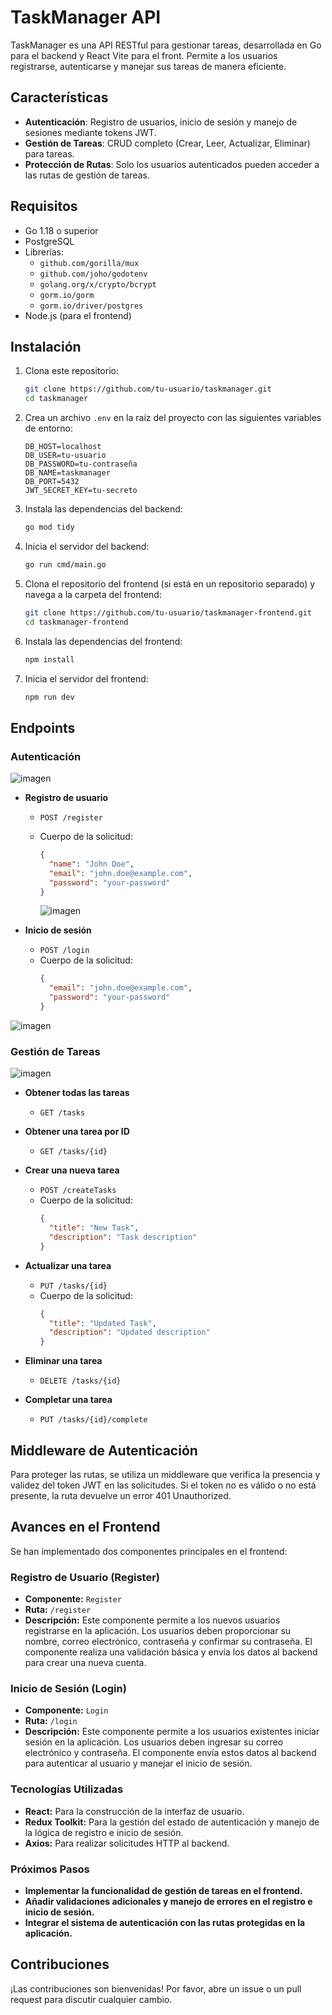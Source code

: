 # TaskManager API

TaskManager es una API RESTful para gestionar tareas, desarrollada en Go para el backend y React Vite para el front. Permite a los usuarios registrarse, autenticarse y manejar sus tareas de manera eficiente.

## Características

- **Autenticación**: Registro de usuarios, inicio de sesión y manejo de sesiones mediante tokens JWT.
- **Gestión de Tareas**: CRUD completo (Crear, Leer, Actualizar, Eliminar) para tareas.
- **Protección de Rutas**: Solo los usuarios autenticados pueden acceder a las rutas de gestión de tareas.

## Requisitos

- Go 1.18 o superior
- PostgreSQL
- Librerías:
  - `github.com/gorilla/mux`
  - `github.com/joho/godotenv`
  - `golang.org/x/crypto/bcrypt`
  - `gorm.io/gorm`
  - `gorm.io/driver/postgres`
- Node.js (para el frontend)

## Instalación

1. Clona este repositorio:

    ```sh
    git clone https://github.com/tu-usuario/taskmanager.git
    cd taskmanager
    ```

2. Crea un archivo `.env` en la raíz del proyecto con las siguientes variables de entorno:

    ```plaintext
    DB_HOST=localhost
    DB_USER=tu-usuario
    DB_PASSWORD=tu-contraseña
    DB_NAME=taskmanager
    DB_PORT=5432
    JWT_SECRET_KEY=tu-secreto
    ```

3. Instala las dependencias del backend:

    ```sh
    go mod tidy
    ```

4. Inicia el servidor del backend:

    ```sh
    go run cmd/main.go
    ```

5. Clona el repositorio del frontend (si está en un repositorio separado) y navega a la carpeta del frontend:

    ```sh
    git clone https://github.com/tu-usuario/taskmanager-frontend.git
    cd taskmanager-frontend
    ```

6. Instala las dependencias del frontend:

    ```sh
    npm install
    ```

7. Inicia el servidor del frontend:

    ```sh
    npm run dev
    ```

## Endpoints

### Autenticación

 ![imagen](./img/home.png)

- **Registro de usuario**
  - `POST /register`
  - Cuerpo de la solicitud:
    ```json
    {
      "name": "John Doe",
      "email": "john.doe@example.com",
      "password": "your-password"
    }
    ```

    ![imagen](./img/register.png)

- **Inicio de sesión**
  - `POST /login`
  - Cuerpo de la solicitud:
    ```json
    {
      "email": "john.doe@example.com",
      "password": "your-password"
    }
    ```

 ![imagen](./img/login.png)


### Gestión de Tareas

 ![imagen](./img/tasks.png)

- **Obtener todas las tareas**
  - `GET /tasks`

- **Obtener una tarea por ID**
  - `GET /tasks/{id}`

- **Crear una nueva tarea**
  - `POST /createTasks`
  - Cuerpo de la solicitud:
    ```json
    {
      "title": "New Task",
      "description": "Task description"
    }
    ```

- **Actualizar una tarea**
  - `PUT /tasks/{id}`
  - Cuerpo de la solicitud:
    ```json
    {
      "title": "Updated Task",
      "description": "Updated description"
    }
    ```

- **Eliminar una tarea**
  - `DELETE /tasks/{id}`

- **Completar una tarea**
  - `PUT /tasks/{id}/complete`

## Middleware de Autenticación

Para proteger las rutas, se utiliza un middleware que verifica la presencia y validez del token JWT en las solicitudes. Si el token no es válido o no está presente, la ruta devuelve un error 401 Unauthorized.

## Avances en el Frontend

Se han implementado dos componentes principales en el frontend:

### Registro de Usuario (Register)

- **Componente:** `Register`
- **Ruta:** `/register`
- **Descripción:** Este componente permite a los nuevos usuarios registrarse en la aplicación. Los usuarios deben proporcionar su nombre, correo electrónico, contraseña y confirmar su contraseña. El componente realiza una validación básica y envía los datos al backend para crear una nueva cuenta.

### Inicio de Sesión (Login)

- **Componente:** `Login`
- **Ruta:** `/login`
- **Descripción:** Este componente permite a los usuarios existentes iniciar sesión en la aplicación. Los usuarios deben ingresar su correo electrónico y contraseña. El componente envía estos datos al backend para autenticar al usuario y manejar el inicio de sesión.

### Tecnologías Utilizadas

- **React:** Para la construcción de la interfaz de usuario.
- **Redux Toolkit:** Para la gestión del estado de autenticación y manejo de la lógica de registro e inicio de sesión.
- **Axios:** Para realizar solicitudes HTTP al backend.

### Próximos Pasos

- **Implementar la funcionalidad de gestión de tareas en el frontend.**
- **Añadir validaciones adicionales y manejo de errores en el registro e inicio de sesión.**
- **Integrar el sistema de autenticación con las rutas protegidas en la aplicación.**

## Contribuciones

¡Las contribuciones son bienvenidas! Por favor, abre un issue o un pull request para discutir cualquier cambio.
